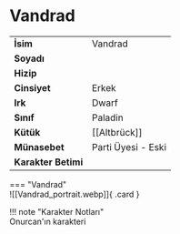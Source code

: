 # Vandrad   
  
<div class="grid" markdown>  
  
|  |  |  
|---|---|  
| **İsim** | Vandrad |  
| **Soyadı** |  |  
| **Hizip** |  |  
| **Cinsiyet** | Erkek |  
| **Irk** | Dwarf |  
| **Sınıf** | Paladin |  
| **Kütük** | [[Altbrück]] |  
| **Münasebet** | Parti Üyesi - Eski |  
| **Karakter Betimi** |  |  
  
  
=== "Vandrad"  
	![[Vandrad_portrait.webp]]{ .card }  
  
</div>  
  
!!! note "Karakter Notları"  
	Onurcan'ın karakteri   